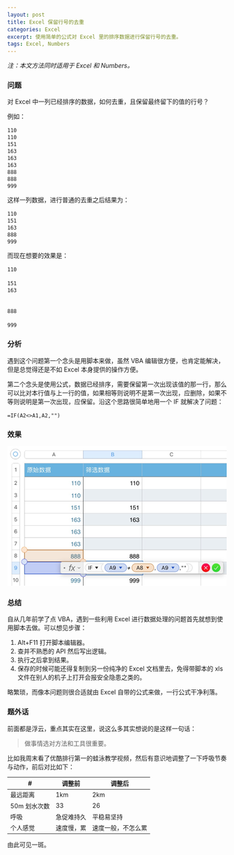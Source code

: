 ```yaml
---
layout: post
title: Excel 保留行号的去重
categories: Excel
excerpt: 使用简单的公式对 Excel 里的排序数据进行保留行号的去重。
tags: Excel, Numbers
---
```


*注：本文方法同时适用于 Excel 和 Numbers。*

### 问题

对 Excel 中一列已经排序的数据，如何去重，且保留最终留下的值的行号？

例如：

```
110
110
151
163
163
163
888
888
999
```

这样一列数据，进行普通的去重之后结果为：

```
110
151
163
888
999
```

而现在想要的效果是：

```
110

151
163


888

999
```

### 分析

遇到这个问题第一个念头是用脚本来做，虽然 VBA 编辑很方便，也肯定能解决，但是总觉得还是不如 Excel 本身提供的操作方便。

第二个念头是使用公式，数据已经排序，需要保留第一次出现该值的那一行，那么可以比对本行值与上一行的值，如果相等则说明不是第一次出现，应删除，如果不等则说明是第一次出现，应保留。沿这个思路很简单地用一个 IF 就解决了问题：

```
=IF(A2<>A1,A2,"")
```

### 效果

![](/images/posts/excel/remove-duplicate.png)

### 总结

自从几年前学了点 VBA，遇到一些利用 Excel 进行数据处理的问题首先就想到使用脚本去做。可以想见步骤：

1. Alt+F11 打开脚本编辑器。
2. 查并不熟悉的 API 然后写出逻辑。
3. 执行之后拿到结果。
4. 保存的时候可能还得复制到另一份纯净的 Excel 文档里去，免得带脚本的 xls 文件在别人的机子上打开会报安全隐患之类的。

略繁琐，而像本问题则很合适就由 Excel 自带的公式来做，一行公式干净利落。

### 题外话

前面都是浮云，重点其实在这里，说这么多其实想说的是这样一句话：

> 做事情选对方法和工具很重要。

比如我周末看了优酷排行第一的蛙泳教学视频，然后有意识地调整了一下呼吸节奏与动作，前后对比如下：

| #            | 调整前     | 调整后             |
|--------------|------------|--------------------|
| 最远距离     | 1km        | 2km                |
| 50m 划水次数 | 33         | 26                 |
| 呼吸         | 急促难持久 | 平稳易坚持         |
| 个人感觉     | 速度慢，累 | 速度一般，不怎么累 |

由此可见一斑。
